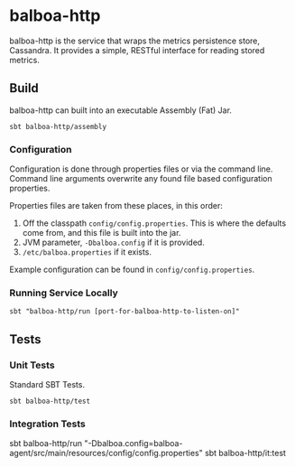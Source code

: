 # balboa-http

balboa-http is the service that wraps the metrics persistence store, Cassandra.
It provides a simple, RESTful interface for reading stored metrics.

## Build

balboa-http can built into an executable Assembly (Fat) Jar.

```
sbt balboa-http/assembly
```

### Configuration

Configuration is done through properties files or via the
command line. Command line arguments overwrite any found file based
configuration properties.

Properties files are taken from these places, in this order:

1. Off the classpath `config/config.properties`. This is where the defaults
   come from, and this file is built into the jar.
2. JVM parameter, `-Dbalboa.config` if it is provided.
3. `/etc/balboa.properties` if it exists.

Example configuration can be found in `config/config.properties`.

### Running Service Locally

`sbt "balboa-http/run [port-for-balboa-http-to-listen-on]"`

## Tests

### Unit Tests

Standard SBT Tests.

```
sbt balboa-http/test
```

### Integration Tests

sbt balboa-http/run "-Dbalboa.config=balboa-agent/src/main/resources/config/config.properties"
sbt balboa-http/it:test

